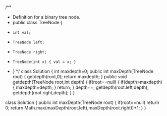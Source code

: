 /**
 * Definition for a binary tree node.
 * public class TreeNode {
 *     int val;
 *     TreeNode left;
 *     TreeNode right;
 *     TreeNode(int x) { val = x; }
 * }
 */
class Solution {
    int maxdepth=0;
    public int maxDepth(TreeNode root) {
        getdepth(root,0);
        return maxdepth;
    }
    public void getdepth(TreeNode root,int depth)
    {
        if(root==null)
        {
            if(depth>maxdepth)
            {
                maxdepth=depth;
            }
            return;
        }
        depth++;
        getdepth(root.left,depth);
        getdepth(root.right,depth);
    }
}


class Solution {
    public int maxDepth(TreeNode root) {
        if(root==null) return 0;
        return Math.max(maxDepth(root.left),maxDepth(root.right))+1;
    }
}
